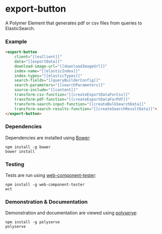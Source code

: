 # export-button

A Polymer Element that generates pdf or csv files from queries to ElasticSearch.

### Example
```html
<export-button
    client="[[esClient]]"
    data="[[exportData]]"
    download-image-url="[[downloadImageUrl]]"
    index-name="[[elasticIndex]]"
    index-types="[[elasticTypes]]"
    search-fields="[[queryBuilderConfig]]"
    search-parameters="[[searchParameters]]"
    source-include="[[content]]"
    transform-csv-function="[[createExportDataForCsv]]"
    transform-pdf-function="[[createExportDataForPdf]]"
    transform-search-input-function="[[createBulkSearchData]]"
    transform-search-results-function="[[createSearchResultData]]">
</export-button>
```

### Dependencies

Dependencies are installed using [Bower](http://bower.io/):

    npm install -g bower
    bower install

### Testing

Tests are run using [web-component-tester](https://github.com/Polymer/web-component-tester):

    npm install -g web-component-tester
    wct

### Demonstration & Documentation

Demonstration and documentation are viewed using [polyserve](https://github.com/PolymerLabs/polyserve):

    npm install -g polyserve
    polyserve

